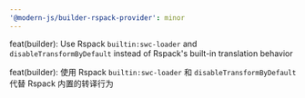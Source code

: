 ```yaml
---
'@modern-js/builder-rspack-provider': minor
---
```


feat(builder): Use Rspack `builtin:swc-loader` and `disableTransformByDefault` instead of Rspack's built-in translation behavior

feat(builder): 使用 Rspack `builtin:swc-loader` 和 `disableTransformByDefault` 代替 Rspack 内置的转译行为
